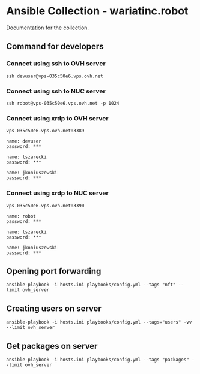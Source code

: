 # Ansible Collection - wariatinc.robot

Documentation for the collection.

## Command for developers

### Connect using ssh to OVH server
```
ssh devuser@vps-035c50e6.vps.ovh.net
```
### Connect using ssh to NUC server
```
ssh robot@vps-035c50e6.vps.ovh.net -p 1024
```
### Connect using xrdp to OVH server
```
vps-035c50e6.vps.ovh.net:3389

name: devuser
password: ***

name: lszarecki
password: ***

name: jkoniuszewski
password: ***
```
### Connect using xrdp to NUC server
```
vps-035c50e6.vps.ovh.net:3390

name: robot
password: ***

name: lszarecki
password: ***

name: jkoniuszewski
password: ***
```

## Opening port forwarding

```
ansible-playbook -i hosts.ini playbooks/config.yml --tags "nft" --limit ovh_server
```

## Creating users on server
```
ansible-playbook -i hosts.ini playbooks/config.yml --tags="users" -vv --limit ovh_server
```

## Get packages on server
```
ansible-playbook -i hosts.ini playbooks/config.yml --tags "packages" --limit ovh_server
```